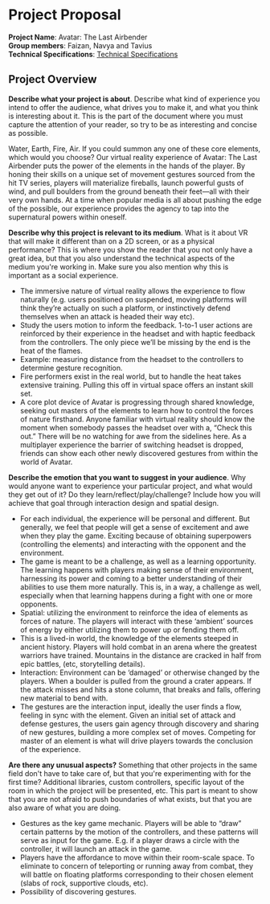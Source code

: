 # Project Proposal

**Project Name**: Avatar: The Last Airbender  
**Group members**: Faizan, Navya and Tavius  
**Technical Specifications**: [Technical Specifications](https://github.com/navyasuri/PUNtrial/blob/master/TechnicalSpecifications.md)

## Project Overview

**Describe what your project is about**. Describe what kind of experience you intend to offer the audience, what drives you to make it, and what you think is interesting about it. This is the part of the document where you must capture the attention of your reader, so try to be as interesting and concise as possible.  

Water, Earth, Fire, Air. If you could summon any one of these core elements, which would you choose? Our virtual reality experience of Avatar: The Last Airbender puts the power of the elements in the hands of the player. By honing their skills on a unique set of movement gestures sourced from the hit TV series, players will materialize fireballs, launch powerful gusts of wind, and pull boulders from the ground beneath their feet—all with their very own hands. At a time when popular media is all about pushing the edge of the possible, our experience provides the agency to tap into the supernatural powers within oneself.

**Describe why this project is relevant to its medium**. What is it about VR that will make it different than on a 2D screen, or as a physical performance? This is where you show the reader that you not only have a great idea, but that you also understand the technical aspects of the medium you're working in. Make sure you also mention why this is important as a social experience.  
- The immersive nature of virtual reality allows the experience to flow naturally (e.g. users positioned on suspended, moving platforms will think they’re actually on such a platform, or instinctively defend themselves when an attack is headed their way etc).  
- Study the users motion to inform the feedback. 1-to-1 user actions are reinforced by their experience in the headset and with haptic feedback from the controllers. The only piece we’ll be missing by the end is the heat of the flames.  
- Example: measuring distance from the headset to the controllers to determine gesture recognition.  
- Fire performers exist in the real world, but to handle the heat takes extensive training. Pulling this off in virtual space offers an instant skill set.  
- A core plot device of Avatar is progressing through shared knowledge, seeking out masters of the elements to learn how to control the forces of nature firsthand. Anyone familiar with virtual reality should know the moment when somebody passes the headset over with a, “Check this out.” There will be no watching for awe from the sidelines here. As a multiplayer experience the barrier of switching headset is dropped, friends can show each other newly discovered gestures from within the world of Avatar.

**Describe the emotion that you want to suggest in your audience**. Why would anyone want to experience your particular project, and what would they get out of it? Do they learn/reflect/play/challenge? Include how you will achieve that goal through interaction design and spatial design.  
- For each individual, the experience will be personal and different. But generally, we feel that people will get a sense of excitement and awe when they play the game. Exciting because of obtaining superpowers (controlling the elements) and interacting with the opponent and the environment.  
- The game is meant to be a challenge, as well as a learning opportunity. The learning happens with players making sense of their environment, harnessing its power and coming to a better understanding of their abilities to use them more naturally. This is, in a way, a challenge as well, especially when that learning happens during a fight with one or more opponents.  
- Spatial: utilizing the environment to reinforce the idea of elements as forces of nature. The players will interact with these ‘ambient’ sources of energy by either utilizing them to power up or fending them off.  
- This is a lived-in world, the knowledge of the elements steeped in ancient history. Players will hold combat in an arena where the greatest warriors have trained. Mountains in the distance are cracked in half from epic battles, (etc, storytelling details).  
- Interaction: Environment can be ‘damaged’ or otherwise changed by the players. When a boulder is pulled from the ground a crater appears. If the attack misses and hits a stone column, that breaks and falls, offering new material to bend with.   
- The gestures are the interaction input, ideally the user finds a flow, feeling in sync with the element. Given an initial set of attack and defense gestures, the users gain agency through discovery and sharing of new gestures, building a more complex set of moves. Competing for master of an element is what will drive players towards the conclusion of the experience.

**Are there any unusual aspects?** Something that other projects in the same field don't have to take care of, but that you're experimenting with for the first time? Additional libraries, custom controllers, specific layout of the room in which the project will be presented, etc. This part is meant to show that you are not afraid to push boundaries of what exists, but that you are also aware of what you are doing.  
- Gestures as the key game mechanic. Players will be able to “draw” certain patterns by the motion of the controllers, and these patterns will serve as input for the game. E.g. if a player draws a circle with the controller, it will launch an attack in the game.   
- Players have the affordance to move within their room-scale space. To eliminate to concern of teleporting or running away from combat, they will battle on floating platforms corresponding to their chosen element (slabs of rock, supportive clouds, etc).  
- Possibility of discovering gestures.
